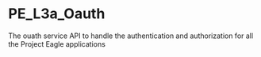 # PE_L3a_Oauth
The ouath service API to handle the authentication and authorization for all the Project Eagle applications
